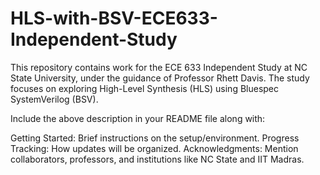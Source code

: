 # HLS-with-BSV-ECE633-Independent-Study
This repository contains work for the ECE 633 Independent Study at NC State University, under the guidance of Professor Rhett Davis. The study focuses on exploring High-Level Synthesis (HLS) using Bluespec SystemVerilog (BSV).


Include the above description in your README file along with:

Getting Started: Brief instructions on the setup/environment.
Progress Tracking: How updates will be organized.
Acknowledgments: Mention collaborators, professors, and institutions like NC State and IIT Madras.
